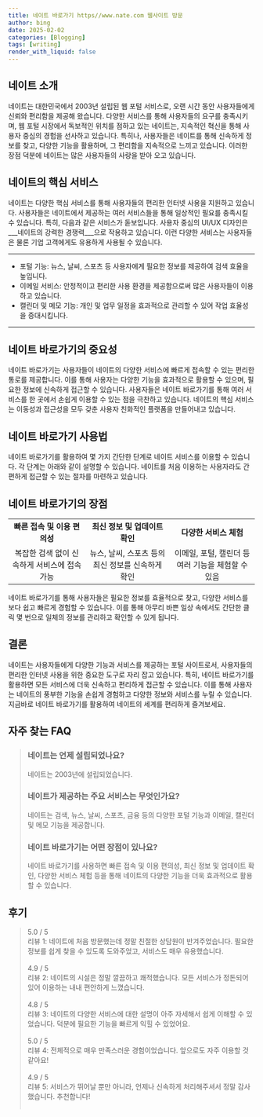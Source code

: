 ```yaml
---
title: 네이트 바로가기 https//www.nate.com 웹사이트 방문
author: bing
date: 2025-02-02
categories: [Blogging]
tags: [writing]
render_with_liquid: false
---
```



<h2 id='네이트 소개'>네이트 소개</h2>

<p>네이트는 대한민국에서 2003년 설립된 웹 포털 서비스로, 오랜 시간 동안 사용자들에게 신뢰와 편리함을 제공해 왔습니다. 다양한 서비스를 통해 사용자들의 요구를 충족시키며, 웹 포털 시장에서 독보적인 위치를 점하고 있는 네이트는, 지속적인 혁신을 통해 사용자 중심의 경험을 선사하고 있습니다. 특히나, 사용자들은 네이트를 통해 신속하게 정보를 찾고, 다양한 기능을 활용하며, 그 편리함을 지속적으로 느끼고 있습니다. 이러한 장점 덕분에 네이트는 많은 사용자들의 사랑을 받아 오고 있습니다.</p>

<h2 id='네이트의 핵심 서비스'>네이트의 핵심 서비스</h2>

<p>네이트는 다양한 핵심 서비스를 통해 사용자들의 편리한 인터넷 사용을 지원하고 있습니다. 사용자들은 네이트에서 제공하는 여러 서비스들을 통해 일상적인 필요를 충족시킬 수 있습니다. 특히, 다음과 같은 서비스가 돋보입니다. 사용자 중심의 UI/UX 디자인은 ___네이트의 강력한 경쟁력___으로 작용하고 있습니다. 이런 다양한 서비스는 사용자들은 물론 기업 고객에게도 유용하게 사용될 수 있습니다.</p>

<hr />

<ul>
    <li>포털 기능: 뉴스, 날씨, 스포츠 등 사용자에게 필요한 정보를 제공하여 검색 효율을 높입니다.</li>
    <li>이메일 서비스: 안정적이고 편리한 사용 환경을 제공함으로써 많은 사용자들이 이용하고 있습니다.</li>
    <li>캘린더 및 메모 기능: 개인 및 업무 일정을 효과적으로 관리할 수 있어 작업 효율성을 증대시킵니다.</li>
</ul>

<hr />

<h2 id='네이트 바로가기의 중요성'>네이트 바로가기의 중요성</h2>

<p>네이트 바로가기는 사용자들이 네이트의 다양한 서비스에 빠르게 접속할 수 있는 편리한 통로를 제공합니다. 이를 통해 사용자는 다양한 기능을 효과적으로 활용할 수 있으며, 필요한 정보에 신속하게 접근할 수 있습니다. 사용자들은 네이트 바로가기를 통해 여러 서비스를 한 곳에서 손쉽게 이용할 수 있는 점을 극찬하고 있습니다. 네이트의 핵심 서비스는 이동성과 접근성을 모두 갖춘 사용자 친화적인 플랫폼을 만들어내고 있습니다.</p>

<h2 id='네이트 바로가기 사용법'>네이트 바로가기 사용법</h2>

<p>네이트 바로가기를 활용하여 몇 가지 간단한 단계로 네이트 서비스를 이용할 수 있습니다. 각 단계는 아래와 같이 설명할 수 있습니다. 네이트를 처음 이용하는 사용자라도 간편하게 접근할 수 있는 절차를 마련하고 있습니다.</p>

<h2 id='네이트 바로가기의 장점'>네이트 바로가기의 장점</h2>

<table>
    <tr>
        <td style="text-align: center; height: 17px;"><b>빠른 접속 및 이용 편의성</b></td>
        <td style="text-align: center; height: 17px;"><b>최신 정보 및 업데이트 확인</b></td>
        <td style="text-align: center; height: 17px;"><b>다양한 서비스 체험</b></td>
    </tr>
    <tr>
        <td style="text-align: center; height: 17px;">복잡한 검색 없이 신속하게 서비스에 접속 가능</td>
        <td style="text-align: center; height: 17px;">뉴스, 날씨, 스포츠 등의 최신 정보를 신속하게 확인</td>
        <td style="text-align: center; height: 17px;">이메일, 포털, 캘린더 등 여러 기능을 체험할 수 있음</td>
    </tr>
</table>

<p>네이트 바로가기를 통해 사용자들은 필요한 정보를 효율적으로 찾고, 다양한 서비스를 보다 쉽고 빠르게 경험할 수 있습니다. 이를 통해 아무리 바쁜 일상 속에서도 간단한 클릭 몇 번으로 일체의 정보를 관리하고 확인할 수 있게 됩니다.</p>

<h2 id='결론'>결론</h2>

<p>네이트는 사용자들에게 다양한 기능과 서비스를 제공하는 포털 사이트로서, 사용자들의 편리한 인터넷 사용을 위한 중요한 도구로 자리 잡고 있습니다. 특히, 네이트 바로가기를 활용하면 모든 서비스에 더욱 신속하고 편리하게 접근할 수 있습니다. 이를 통해 사용자는 네이트의 풍부한 기능을 손쉽게 경험하고 다양한 정보와 서비스를 누릴 수 있습니다. 지금바로 네이트 바로가기를 활용하여 네이트의 세계를 편리하게 즐겨보세요.</p>


<h2 id='자주_찾는_FAQ'>자주 찾는 FAQ</h2>
<div itemscope="" itemtype="https://schema.org/FAQPage"> 
<blockquote> 
<div itemscope="" itemprop="mainEntity" itemtype="https://schema.org/Question"> 
<h3 itemprop="name">네이트는 언제 설립되었나요?</h3> 
<div itemscope="" itemprop="acceptedAnswer" itemtype="https://schema.org/Answer"> 
<span itemprop="text"> 
<p>네이트는 2003년에 설립되었습니다.</p> 
</span> 
</div> 
</div> 

<div itemscope="" itemprop="mainEntity" itemtype="https://schema.org/Question"> 
<h3 itemprop="name">네이트가 제공하는 주요 서비스는 무엇인가요?</h3> 
<div itemscope="" itemprop="acceptedAnswer" itemtype="https://schema.org/Answer"> 
<span itemprop="text"> 
<p>네이트는 검색, 뉴스, 날씨, 스포츠, 금융 등의 다양한 포털 기능과 이메일, 캘린더 및 메모 기능을 제공합니다.</p> 
</span> 
</div> 
</div> 

<div itemscope="" itemprop="mainEntity" itemtype="https://schema.org/Question"> 
<h3 itemprop="name">네이트 바로가기는 어떤 장점이 있나요?</h3> 
<div itemscope="" itemprop="acceptedAnswer" itemtype="https://schema.org/Answer"> 
<span itemprop="text"> 
<p>네이트 바로가기를 사용하면 빠른 접속 및 이용 편의성, 최신 정보 및 업데이트 확인, 다양한 서비스 체험 등을 통해 네이트의 다양한 기능을 더욱 효과적으로 활용할 수 있습니다.</p> 
</span> 
</div> 
</div> 
</blockquote> 
</div>
<h2 id='후기'>후기</h2>
<div itemscope itemtype="https://schema.org/Product">
  <blockquote>
  <div itemprop="review" itemscope itemtype="https://schema.org/Review">
      <div itemprop="reviewRating" itemscope itemtype="https://schema.org/Rating"> <span itemprop="ratingValue">5.0</span> / <span itemprop="bestRating">5</span> </div>
      <span itemprop="reviewBody">리뷰 1: 네이트에 처음 방문했는데 정말 친절한 상담원이 반겨주었습니다. 필요한 정보를 쉽게 찾을 수 있도록 도와주었고, 서비스도 매우 유용했습니다.</span>
  </div>
  <br>
  <div itemprop="review" itemscope itemtype="https://schema.org/Review">
      <div itemprop="reviewRating" itemscope itemtype="https://schema.org/Rating"> <span itemprop="ratingValue">4.9</span> / <span itemprop="bestRating">5</span> </div>
      <span itemprop="reviewBody">리뷰 2: 네이트의 시설은 정말 깔끔하고 쾌적했습니다. 모든 서비스가 정돈되어 있어 이용하는 내내 편안하게 느꼈습니다.</span>
  </div>
  <br>
  <div itemprop="review" itemscope itemtype="https://schema.org/Review">
      <div itemprop="reviewRating" itemscope itemtype="https://schema.org/Rating"> <span itemprop="ratingValue">4.8</span> / <span itemprop="bestRating">5</span> </div>
      <span itemprop="reviewBody">리뷰 3: 네이트의 다양한 서비스에 대한 설명이 아주 자세해서 쉽게 이해할 수 있었습니다. 덕분에 필요한 기능을 빠르게 익힐 수 있었어요.</span>
  </div>
  <br>
  <div itemprop="review" itemscope itemtype="https://schema.org/Review">
      <div itemprop="reviewRating" itemscope itemtype="https://schema.org/Rating"> <span itemprop="ratingValue">5.0</span> / <span itemprop="bestRating">5</span> </div>
      <span itemprop="reviewBody">리뷰 4: 전체적으로 매우 만족스러운 경험이었습니다. 앞으로도 자주 이용할 것 같아요!</span>
  </div>
  <br>
  <div itemprop="review" itemscope itemtype="https://schema.org/Review">
      <div itemprop="reviewRating" itemscope itemtype="https://schema.org/Rating"> <span itemprop="ratingValue">4.9</span> / <span itemprop="bestRating">5</span> </div>
      <span itemprop="reviewBody">리뷰 5: 서비스가 뛰어날 뿐만 아니라, 언제나 신속하게 처리해주셔서 정말 감사했습니다. 추천합니다!</span>
  </div>
  <br>
  </blockquote>
</div>
